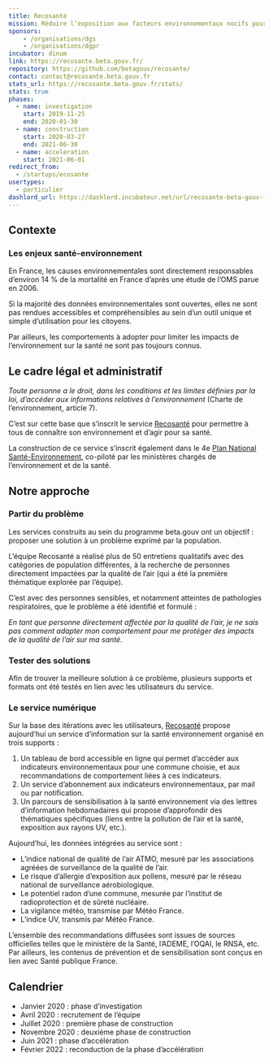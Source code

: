 ```yaml
---
title: Recosanté
mission: Réduire l’exposition aux facteurs environnementaux nocifs pour la santé
sponsors: 
    - /organisations/dgs
    - /organisations/dgpr
incubator: dinum
link: https://recosante.beta.gouv.fr/
repository: https://github.com/betagouv/recosante/
contact: contact@recosante.beta.gouv.fr
stats_url: https://recosante.beta.gouv.fr/stats/
stats: true
phases:
  - name: investigation
    start: 2019-11-25
    end: 2020-01-30
  - name: construction
    start: 2020-03-27
    end: 2021-06-30
  - name: acceleration
    start: 2021-06-01
redirect_from:
  - /startups/ecosante
usertypes:
  - particulier
dashlord_url: https://dashlord.incubateur.net/url/recosante-beta-gouv-fr/
---
```


## Contexte

### Les enjeux santé-environnement

En France, les causes environnementales sont directement responsables d’environ 14 % de la mortalité en France d’après une étude de l’OMS parue en 2006.

Si la majorité des données environnementales sont ouvertes, elles ne sont pas rendues accessibles et compréhensibles au sein d’un outil unique et simple d’utilisation pour les citoyens.

Par ailleurs, les comportements à adopter pour limiter les impacts de l’environnement sur la santé ne sont pas toujours connus.

## Le cadre légal et administratif

*Toute personne a le droit, dans les conditions et les limites définies par la loi, d’accéder aux informations relatives à l’environnement* (Charte de l’environnement, article 7).

C’est sur cette base que s’inscrit le service [Recosanté](https://recosante.beta.gouv.fr/) pour permettre à tous de connaître son environnement et d’agir pour sa santé.

La construction de ce service s’inscrit également dans le 4e [Plan National Santé-Environnement](https://solidarites-sante.gouv.fr/sante-et-environnement/les-plans-nationaux-sante-environnement/article/plan-national-sante-environnement-4-pnse-4-mon-environnement-ma-sante-2020-2024), co-piloté par les ministères chargés de l’environnement et de la santé. 

## Notre approche

### Partir du problème

Les services construits au sein du programme beta.gouv ont un objectif : proposer une solution à un problème exprimé par la population.

L’équipe Recosanté a réalisé plus de 50 entretiens qualitatifs avec des catégories de population différentes, à la recherche de personnes directement impactées par la qualité de l’air (qui a été la première thématique explorée par l’équipe).

C’est avec des personnes sensibles, et notamment atteintes de pathologies respiratoires, que le problème a été identifié et formulé : 

*En tant que personne directement affectée par la qualité de l’air, je ne sais pas comment adapter mon comportement pour me protéger des impacts de la qualité de l’air sur ma santé.*

### Tester des solutions

Afin de trouver la meilleure solution à ce problème, plusieurs supports et formats ont été testés en lien avec les utilisateurs du service.

### Le service numérique

Sur la base des itérations avec les utilisateurs, [Recosanté](https://recosante.beta.gouv.fr/) propose aujourd’hui un service d’information sur la santé environnement organisé en trois supports : 

1. Un tableau de bord accessible en ligne qui permet d’accéder aux indicateurs environnementaux pour une commune choisie, et aux recommandations de comportement liées à ces indicateurs.
2. Un service d’abonnement aux indicateurs environnementaux, par mail ou par notification.
3. Un parcours de sensibilisation à la santé environnement via des lettres d’information hebdomadaires qui propose d’approfondir des thématiques spécifiques (liens entre la pollution de l’air et la santé, exposition aux rayons UV, etc.).

Aujourd’hui, les données intégrées au service sont :

- L’indice national de qualité de l’air ATMO, mesuré par les associations agréées de surveillance de la qualité de l’air.
- Le risque d’allergie d’exposition aux pollens, mesuré par le réseau national de surveillance aérobiologique.
- Le potentiel radon d’une commune, mesurée par l’institut de radioprotection et de sûreté nucléaire.
- La vigilance météo, transmise par Météo France.
- L’indice UV, transmis par Météo France.

L’ensemble des recommandations diffusées sont issues de sources officielles telles que le ministère de la Santé, l’ADEME, l’OQAI, le RNSA, etc. Par ailleurs, les contenus de prévention et de sensibilisation sont conçus en lien avec Santé publique France.

## Calendrier

* Janvier 2020 : phase d’investigation
* Avril 2020 : recrutement de l’équipe
* Juillet 2020 : première phase de construction
* Novembre 2020 : deuxième phase de construction
* Juin 2021 : phase d’accélération
* Février 2022 : reconduction de la phase d’accélération

